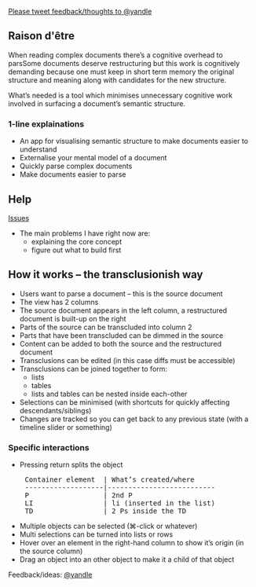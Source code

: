 [Please tweet feedback/thoughts to @yandle](http://twitter.com/yandle "Me on Twitter")

## Raison d'être

When reading complex documents there’s a cognitive overhead to parsSome documents deserve restructuring but this work is cognitively demanding because one must keep in short term memory the original structure and meaning along with candidates for the new structure.

What’s needed is a tool which minimises unnecessary cognitive work involved in surfacing a document’s semantic structure.

### 1-line explainations
- An app for visualising semantic structure to make documents easier to understand
- Externalise your mental model of a document
- Quickly parse complex documents
- Make documents easier to parse


## Help

[Issues](https://github.com/dannyhope/Grok/issues "")

- The main problems I have right now are:
	- explaining the core concept
	- figure out what to build first


## How it works – the transclusionish way
- Users want to parse a document – this is the source document
- The view has 2 columns
- The source document appears in the left column, a restructured document is built-up on the right
- Parts of the source can be transcluded into column 2
- Parts that have been transcluded can be dimmed in the source
- Content can be added to both the source and the restructured document
- Transclusions can be edited (in this case diffs must be accessible)
- Transclusions can be joined together to form:
	- lists
	- tables
	- lists and tables can be nested inside each-other
- Selections can be minimised (with shortcuts for quickly affecting descendants/siblings)
- Changes are tracked so you can get back to any previous state (with a timeline slider or something)

### Specific interactions
- Pressing return splits the object
<pre>
	Container element  | What’s created/where
	-------------------|--------------------------
	P                  | 2nd P
	LI                 | li (inserted in the list) 
	TD                 | 2 Ps inside the TD
</pre>
- Multiple objects can be selected (⌘-click or whatever)
- Multi selections can be turned into lists or rows
- Hover over an element in the right-hand column to show it’s origin (in the source column)
- Drag an object into an other object to make it a child of that object


Feedback/ideas: [@yandle](http://twitter.com/yandle "Me on Twitter")